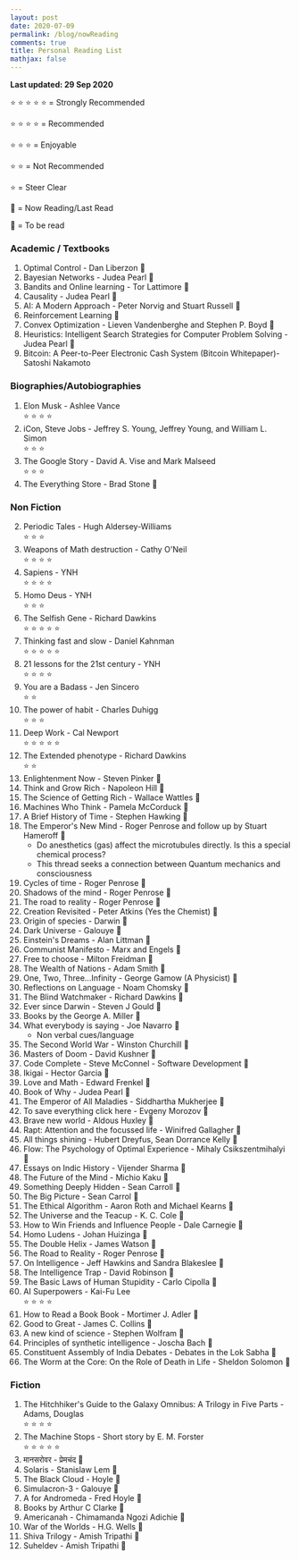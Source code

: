 ```yaml
---
layout: post
date: 2020-07-09
permalink: /blog/nowReading
comments: true
title: Personal Reading List
mathjax: false
---
```


**Last updated: 29 Sep 2020**

&#x2B50; &#x2B50; &#x2B50; &#x2B50; &#x2B50; = Strongly Recommended

&#x2B50; &#x2B50; &#x2B50; &#x2B50; = Recommended

&#x2B50; &#x2B50; &#x2B50; = Enjoyable

&#x2B50; &#x2B50; = Not Recommended

&#x2B50; = Steer Clear

&#x1F4D6; = Now Reading/Last Read 

&#x1f4d5; = To be read

### **Academic / Textbooks**
1. Optimal Control - Dan Liberzon &#x1F4D6;
2. Bayesian Networks - Judea Pearl &#x1f4d5;
3. Bandits and Online learning - Tor Lattimore &#x1F4D6;
4. Causality - Judea Pearl &#x1f4d5;
5. AI: A Modern Approach - Peter Norvig and Stuart Russell &#x1f4d5;
6. Reinforcement Learning &#x1F4D6;
7. Convex Optimization - Lieven Vandenberghe and Stephen P. Boyd &#x1f4d5;
8. Heuristics: Intelligent Search Strategies for Computer Problem Solving - Judea Pearl &#x1f4d5;
9. Bitcoin: A Peer-to-Peer Electronic Cash System (Bitcoin Whitepaper)- Satoshi Nakamoto

### **Biographies/Autobiographies**
1. Elon Musk - Ashlee Vance<br>
&#x2B50; &#x2B50; &#x2B50; &#x2B50;
3. iCon, Steve Jobs - Jeffrey S. Young, Jeffrey Young, and William L. Simon<br>
&#x2B50; &#x2B50; &#x2B50;
4. The Google Story - David A. Vise and Mark Malseed<br>
&#x2B50; &#x2B50; &#x2B50;
3.  The Everything Store - Brad Stone &#x1f4d5;

### **Non Fiction**
2. Periodic Tales - Hugh Aldersey-Williams<br>
&#x2B50; &#x2B50; &#x2B50;
1. Weapons of Math destruction - Cathy O'Neil<br>
&#x2B50; &#x2B50; &#x2B50; &#x2B50; 
2.  Sapiens - YNH <br>
&#x2B50; &#x2B50; &#x2B50; &#x2B50;
3.  Homo Deus - YNH <br>
&#x2B50; &#x2B50; &#x2B50;
4.  The Selfish Gene - Richard Dawkins <br>
&#x2B50; &#x2B50; &#x2B50; &#x2B50; &#x2B50; 
5.  Thinking fast and slow - Daniel Kahnman  <br>
&#x2B50; &#x2B50; &#x2B50; &#x2B50; &#x2B50; 
6.  21 lessons for the 21st century - YNH <br>
&#x2B50; &#x2B50; &#x2B50; &#x2B50; 
7.  You are a Badass - Jen Sincero  <br>
&#x2B50; &#x2B50; 
8. The power of habit - Charles Duhigg <br> 
&#x2B50; &#x2B50; &#x2B50;
10. Deep Work - Cal Newport <br>
&#x2B50; &#x2B50; &#x2B50; &#x2B50; &#x2B50;
9. The Extended phenotype - Richard Dawkins <br>
&#x2B50; &#x2B50; 
10. Enlightenment Now - Steven Pinker &#x1f4d5;
11. Think and Grow Rich - Napoleon Hill &#x1f4d5;
12. The Science of Getting Rich - Wallace Wattles &#x1f4d5; 
2.  Machines Who Think - Pamela McCorduck &#x1f4d5;
4.  A Brief History of Time - Stephen Hawking &#x1f4d5;
5.  The Emperor's New Mind - Roger Penrose and follow up by Stuart Hameroff &#x1f4d5; 
    - Do anesthetics (gas) affect the microtubules directly. Is this a special chemical process?
    - This thread seeks a connection between Quantum mechanics and consciousness
6.  Cycles of time - Roger Penrose &#x1f4d5;  
7.  Shadows of the mind - Roger Penrose &#x1f4d5;
8.  The road to reality - Roger Penrose &#x1f4d5;
11.  Creation Revisited - Peter Atkins (Yes the Chemist) &#x1f4d5;
14.  Origin of species - Darwin &#x1f4d5;
16.  Dark Universe - Galouye &#x1f4d5;
19.  Einstein's Dreams - Alan Littman &#x1f4d5;
20.  Communist Manifesto - Marx and Engels &#x1f4d5;
21.  Free to choose - Milton Freidman &#x1f4d5;
22.  The Wealth of Nations - Adam Smith &#x1f4d5;
23.  One, Two, Three...Infinity - George Gamow (A Physicist) &#x1f4d5;
24.  Reflections on Language - Noam Chomsky &#x1f4d5;
25.  The Blind Watchmaker - Richard Dawkins &#x1f4d5;
26.  Ever since Darwin - Steven J Gould &#x1f4d5;
27.  Books by the George A. Miller &#x1f4d5;
28.  What everybody is saying - Joe Navarro &#x1f4d5;
        - Non verbal cues/language
29. The Second World War - Winston Churchill &#x1f4d5;
30. Masters of Doom - David Kushner &#x1f4d5;
31.  Code Complete - Steve McConnel - Software Development &#x1f4d5; 
32.  Ikigai - Hector Garcia &#x1f4d5;
33.  Love and Math - Edward Frenkel &#x1f4d5; 
34.  Book of Why - Judea Pearl &#x1f4d5;
35. The Emperor of All Maladies - Siddhartha Mukherjee &#x1f4d5;
36. To save everything click here - Evgeny Morozov &#x1F4D5;
37. Brave new world - Aldous Huxley &#x1f4d5;
38. Rapt: Attention and the focussed life - Winifred Gallagher &#x1f4d5;
39. All things shining - Hubert Dreyfus, Sean Dorrance Kelly &#x1f4d5;
40. Flow: The Psychology of Optimal Experience - Mihaly Csikszentmihalyi &#x1f4d6;
41. Essays on Indic History - Vijender Sharma &#x1f4d5;
42. The Future of the Mind - Michio Kaku &#x1f4d5;
43. Something Deeply Hidden - Sean Carroll &#x1f4d5;
44. The Big Picture - Sean Carrol &#x1f4d5;
45. The Ethical Algorithm - Aaron Roth and Michael Kearns &#x1f4d5;
46. The Universe and the Teacup - K. C. Cole &#x1f4d5;
47. How to Win Friends and Influence People - Dale Carnegie &#x1f4d5;
35. Homo Ludens - Johan Huizinga &#x1f4d5;
36. The Double Helix - James Watson &#x1f4d5;
37. The Road to Reality - Roger Penrose &#x1f4d5;
38. On Intelligence - Jeff Hawkins and Sandra Blakeslee &#x1f4d5; 
39. The Intelligence Trap - David Robinson &#x1f4d5;
40. The Basic Laws of Human Stupidity - Carlo Cipolla &#x1f4d5;
41. AI Superpowers - Kai-Fu Lee <br>
&#x2B50; &#x2B50; &#x2B50; &#x2B50;
42. How to Read a Book Book  - Mortimer J. Adler &#x1f4d5;
43. Good to Great - James C. Collins &#x1f4d5;
44. A new kind of science - Stephen Wolfram &#x1f4d5;  
45. Principles of synthetic intelligence - Joscha Bach &#x1f4d5;
46. Constituent Assembly of India Debates - Debates in the Lok Sabha &#x1f4d5;
47. The Worm at the Core: On the Role of Death in Life - Sheldon Solomon &#x1f4d5;

### **Fiction**
1. The Hitchhiker's Guide to the Galaxy Omnibus: A Trilogy in Five Parts - Adams, Douglas<br> 
&#x2B50; &#x2B50; &#x2B50; &#x2B50;
1. The Machine Stops - Short story by E. M. Forster <br>
&#x2B50; &#x2B50; &#x2B50; &#x2B50; &#x2B50;
2. मानसरोवर - प्रेमचंद &#x1f4d5;
1.  Solaris - Stanislaw Lem &#x1f4d5;
8.  The Black Cloud - Hoyle &#x1f4d5;
12.  Simulacron-3 - Galouye &#x1f4d5;
17.  A for Andromeda - Fred Hoyle &#x1f4d5;
18.  Books by Arthur C Clarke &#x1f4d5;
41. Americanah - Chimamanda Ngozi Adichie &#x1f4d5;
42. War of the Worlds - H.G. Wells &#x1f4d5;
43. Shiva Trilogy - Amish Tripathi &#x1f4d5;
44. Suheldev - Amish Tripathi &#x1f4d5;